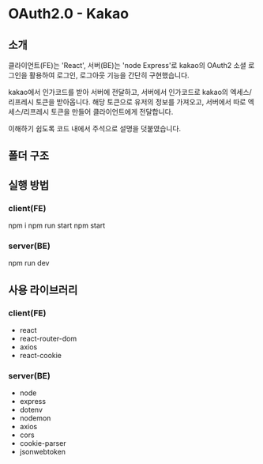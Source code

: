 # OAuth2.0 - Kakao

## 소개

클라이언트(FE)는 'React', 서버(BE)는 'node Express'로
kakao의 OAuth2 소셜 로그인을 활용하여 로그인, 로그아웃 기능을 간단히 구현했습니다.

kakao에서 인가코드를 받아 서버에 전달하고, 서버에서 인가코드로 kakao의 엑세스/리프레시 토큰을 받아옵니다.
해당 토큰으로 유저의 정보를 가져오고, 서버에서 따로 엑세스/리프레시 토큰을 만들어 클라이언트에게 전달합니다.

이해하기 쉽도록 코드 내에서 주석으로 설명을 덧붙였습니다.

## 폴더 구조

## 실행 방법

### client(FE)

npm i
npm run start
npm start

### server(BE)

npm run dev

## 사용 라이브러리

### client(FE)

- react
- react-router-dom
- axios
- react-cookie

### server(BE)

- node
- express
- dotenv
- nodemon
- axios
- cors
- cookie-parser
- jsonwebtoken
